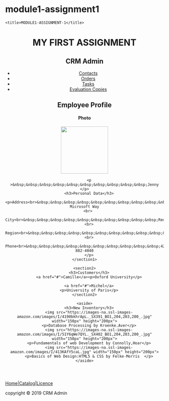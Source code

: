 # module1-assignment1

<!DOCTYPE html>
<head>
    
    <title>MODULE1-ASSIGNMENT-1</title>
</head>
<body>
    <header>
        <h1>MY FIRST ASSIGNMENT</h1>
    <h2>CRM Admin</h2>
    <nav role="navigation">
    <ul>
        <li><a href="#">Contacts</a></li>
        <li><a href="#">Orders</a></li>
        <li><a href="#">Tasks</a></li>
        <li><a href="#">Evaluation Copies</a></li>
    </ul>
    </nav>
    <section1>
        <h2>Employee Profile</h2>
        <h4>Photo</h4>
       <img src="https://www.headshotsprague.com/wp-content/uploads/2019/08/Emotional-headshot-of-aspiring-actress-on-white-background-made-by-Headshots-Prague-1.jpg" width="150" height="150">
       
        <p >&nbsp;&nbsp;&nbsp;&nbsp;&nbsp;&nbsp;&nbsp;&nbsp;&nbsp;&nbsp;Jenny </p>
        <h3>Personal Data</h3>
        <p>Address<br>&nbsp;&nbsp;&nbsp;&nbsp;&nbsp;&nbsp;&nbsp;&nbsp;&nbsp;&nbsp;&nbsp;1 Microsoft Way
        <br> 
        City<br>&nbsp;&nbsp;&nbsp;&nbsp;&nbsp;&nbsp;&nbsp;&nbsp;&nbsp;&nbsp;Redmond
        <br>
        Region<br>&nbsp;&nbsp;&nbsp;&nbsp;&nbsp;&nbsp;&nbsp;&nbsp;&nbsp;&nbsp;&nbsp;WA
        <br>
        Phone<br>&nbsp;&nbsp;&nbsp;&nbsp;&nbsp;&nbsp;&nbsp;&nbsp;&nbsp;&nbsp;425-882-4040
        </p>
    </section1>

    <section2>
        <h3>Customers</h3>
        <a href="#">Camille</a><p>Oxford University</p>
        
        <a href="#">Michel</a>
        <p>University of Paris</p>
    </section2>

    <aside>
        <h3>New Inventory</h3>
        <img src="https://images-na.ssl-images-amazon.com/images/I/4190bkhrApL._SX391_BO1,204,203,200_.jpg" width="150px" height="200px">
        <p>Database Processing by Kroenke.Aver</p>
        <img src="https://images-na.ssl-images-amazon.com/images/I/51Y6qWe7QYL._SX402_BO1,204,203,200_.jpg" width="150px" height="200px">
        <p>Fundamentals of web Development by Connolly,Hoar</p>
        <img src="https://images-na.ssl-images-amazon.com/images/I/413KAfY5caL.jpg" width="150px" height="200px">
        <p>Basics of Web Design:HTML5 & CSS by Felke-Morris  </p>
    </aside>
</header>

</body>
<footer>
    <a href="#">Home|Catalog|Licence</a>
    <p>copyright &copy; 2019 CRM Admin</p>
</footer>   
</html>
